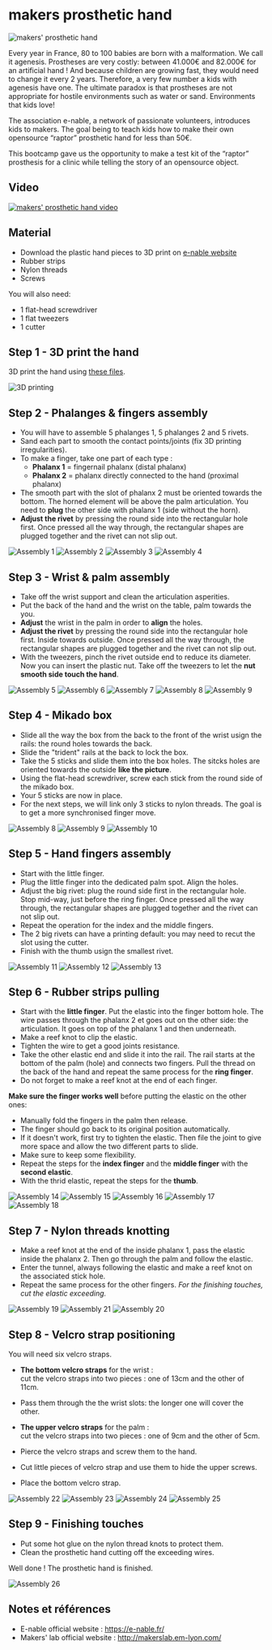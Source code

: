# makers prosthetic hand

![makers' prosthetic hand](img/makershand_intro.jpg)

Every year in France, 80 to 100 babies are born with a malformation. We call it agenesis.
Prostheses are very costly: between 41.000€ and 82.000€ for an artificial hand ! And because children are growing fast, they would need to change it every 2 years. Therefore, a very few number a kids with agenesis have one.
The ultimate paradox is that prostheses are not appropriate for hostile environments such as water or sand. Environments that kids love!

The association e-nable, a network of passionate volunteers, introduces kids to makers. The goal being to teach kids how to make their own opensource “raptor” prosthetic hand for less than 50€.

This bootcamp gave us the opportunity to make a test kit of the “raptor” prosthesis for a clinic while telling the story of an opensource object.



## Video
[![makers' prosthetic hand video](http://img.youtube.com/vi/f_SkcdLc1xM/0.jpg)](https://www.youtube.com/watch?v=f_SkcdLc1xM)

## Material

- Download the plastic hand pieces to 3D print on [e-nable website](https://e-nable.fr/)
- Rubber strips
- Nylon threads
- Screws

You will also need:
- 1 flat-head screwdriver
- 1 flat tweezers
- 1 cutter



## Step 1 - 3D print the hand

3D print the hand using [these files](files/hand-raptor-reloaded-minimal.zip).

![3D printing](img/makershand_3Dprinting.jpg)  



## Step 2 - Phalanges & fingers assembly

- You will have to assemble 5 phalanges 1, 5 phalanges 2 and 5 rivets.  
- Sand each part to smooth the contact points/joints (fix 3D printing irregularities).  
- To make a finger, take one part of each type :
  - **Phalanx 1** = fingernail phalanx (distal phalanx)
  - **Phalanx 2** = phalanx directly connected to the hand (proximal phalanx)  
- The smooth part with the slot of phalanx 2 must be oriented towards the bottom. The horned element will be above the palm articulation. You need to **plug** the other side with phalanx 1 (side without the horn).
- **Adjust the rivet** by pressing the round side into the rectangular hole first. Once pressed all the way through, the rectangular shapes are plugged together and the rivet can not slip out.

![Assembly 1](img/makershand_assembly1.jpg)
![Assembly 2](img/makershand_assembly2.jpg)
![Assembly 3](img/makershand_assembly3.jpg)
![Assembly 4](img/makershand_assembly4.jpg)



## Step 3 - Wrist & palm assembly

- Take off the wrist support and clean the articulation asperities.
- Put the back of the hand and the wrist on the table, palm towards the you.
- **Adjust** the wrist in the palm in order to **align** the holes.
- **Adjust the rivet** by pressing the round side into the rectangular hole first. Inside towards outside. Once pressed all the way through, the rectangular shapes are plugged together and the rivet can not slip out.
- With the tweezers, pinch the rivet outside end to reduce its diameter. Now you can insert the plastic nut. Take off the tweezers to let the **nut smooth side touch the hand**.

![Assembly 5](img/makershand_assembly5.jpg)
![Assembly 6](img/makershand_assembly6.jpg)
![Assembly 7](img/makershand_assembly7.jpg)
![Assembly 8](img/makershand_assembly8.jpg)
![Assembly 9](img/makershand_assembly9.jpg)



## Step 4 - Mikado box

- Slide all the way the box from the back to the front of the wrist usign the rails: the round holes towards the back.
- Slide the "trident" rails at the back to lock the box.
- Take the 5 sticks and slide them into the box holes. The sitcks holes are oriented towards the outside **like the picture**.
- Using the flat-head screwdriver, screw each stick from the round side of the mikado box.
- Your 5 sticks are now in place.
- For the next steps, we will link only 3 sticks to nylon threads. The goal is to get a more synchronised finger move.

![Assembly 8](img/makershand_assembly8.jpg)
![Assembly 9](img/makershand_assembly9.jpg)
![Assembly 10](img/makershand_assembly10.jpg)



## Step 5 - Hand fingers assembly

- Start with the little finger.
- Plug the little finger into the dedicated palm spot. Align the holes.
- Adjust the big rivet: plug the round side first in the rectangular hole. Stop mid-way, just before the ring finger. Once pressed all the way through, the rectangular shapes are plugged together and the rivet can not slip out.
- Repeat the operation for the index and the middle fingers.
- The 2 big rivets can have a printing default: you may need to recut the slot using the cutter.
- Finish with the thumb usign the smallest rivet.

![Assembly 11](img/makershand_assembly11.jpg)
![Assembly 12](img/makershand_assembly12.jpg)
![Assembly 13](img/makershand_assembly13.jpg)



## Step 6 - Rubber strips pulling

- Start with the **little finger**. Put the elastic into the finger bottom hole. The wire passes through the phalanx 2 et goes out on the other side: the articulation. It goes on top of the phalanx 1 and then underneath.
- Make a reef knot to clip the elastic.
- Tighten the wire to get a good joints resistance.
- Take the other elastic end and slide it into the rail. The rail starts at the bottom of the palm (hole) and connects two fingers. Pull the thread on the back of the hand and repeat the same process for the **ring finger**.
- Do not forget to make a reef knot at the end of each finger.  

**Make sure the finger works well** before putting the elastic on the other ones:
- Manually fold the fingers in the palm then release.
- The finger should go back to its original position automatically.
- If it doesn't work, first try to tighten the elastic. Then file the joint to give more space and allow the two different parts to slide.
- Make sure to keep some flexibility.
- Repeat the steps for the **index finger** and the **middle finger** with the **second elastic**.
- With the thrid elastic, repeat the steps for the **thumb**.

![Assembly 14](img/makershand_assembly14.jpg)
![Assembly 15](img/makershand_assembly15.jpg)
![Assembly 16](img/makershand_assembly16.jpg)
![Assembly 17](img/makershand_assembly17.jpg)
![Assembly 18](img/makershand_assembly18.jpg)



## Step 7 - Nylon threads knotting

- Make a reef knot at the end of the inside phalanx 1, pass the elastic inside the phalanx 2. Then go through the palm and follow the elastic.
- Enter the tunnel, always following the elastic and make a reef knot on the associated stick hole.
- Repeat the same process for the other fingers.
*For the finishing touches, cut the elastic exceeding.*

![Assembly 19](img/makershand_assembly19.jpg)
![Assembly 21](img/makershand_assembly21.jpg)
![Assembly 20](img/makershand_assembly20.jpg)


## Step 8 - Velcro strap positioning

You will need six velcro straps.
- **The bottom velcro straps** for the wrist :  
cut the velcro straps into two pieces : one of 13cm and the other of 11cm.
- Pass them through the the wrist slots: the longer one will cover the other.

- **The upper velcro straps** for the palm :  
cut the velcro straps into two pieces : one of 9cm and the other of 5cm.
- Pierce the velcro straps and screw them to the hand.
- Cut little pieces of velcro strap and use them to hide the upper screws.
- Place the bottom velcro strap.

![Assembly 22](img/makershand_assembly22.jpg)
![Assembly 23](img/makershand_assembly23.jpg)
![Assembly 24](img/makershand_assembly24.jpg)
![Assembly 25](img/makershand_assembly25.jpg)



## Step 9 - Finishing touches

- Put some hot glue on the nylon thread knots to protect them.
- Clean the prosthetic hand cutting off the exceeding wires.

Well done ! The prosthetic hand is finished.

![Assembly 26](img/makershand_assembly26.jpg)



## Notes et références

- E-nable official website : https://e-nable.fr/
- Makers' lab official website : http://makerslab.em-lyon.com/
